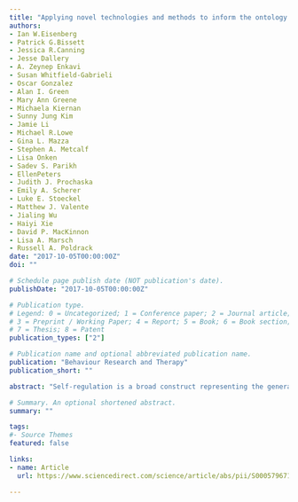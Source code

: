 ```yaml
---
title: "Applying novel technologies and methods to inform the ontology of self-regulation"
authors:
- Ian W.Eisenberg
- Patrick G.Bissett
- Jessica R.Canning
- Jesse Dallery
- A. Zeynep Enkavi
- Susan Whitfield-Gabrieli
- Oscar Gonzalez
- Alan I. Green
- Mary Ann Greene
- Michaela Kiernan
- Sunny Jung Kim
- Jamie Li
- Michael R.Lowe
- Gina L. Mazza
- Stephen A. Metcalf
- Lisa Onken
- Sadev S. Parikh
- EllenPeters
- Judith J. Prochaska
- Emily A. Scherer
- Luke E. Stoeckel
- Matthew J. Valente
- Jialing Wu
- Haiyi Xie
- David P. MacKinnon
- Lisa A. Marsch
- Russell A. Poldrack
date: "2017-10-05T00:00:00Z"
doi: ""

# Schedule page publish date (NOT publication's date).
publishDate: "2017-10-05T00:00:00Z"

# Publication type.
# Legend: 0 = Uncategorized; 1 = Conference paper; 2 = Journal article;
# 3 = Preprint / Working Paper; 4 = Report; 5 = Book; 6 = Book section;
# 7 = Thesis; 8 = Patent
publication_types: ["2"]

# Publication name and optional abbreviated publication name.
publication: "Behaviour Research and Therapy"
publication_short: ""

abstract: "Self-regulation is a broad construct representing the general ability to recruit cognitive, motivational and emotional resources to achieve long-term goals. This construct has been implicated in a host of health-risk behaviors, and is a promising target for fostering beneficial behavior change. Despite its clear importance, the behavioral, psychological and neural components of self-regulation remain poorly understood, which contributes to theoretical inconsistencies and hinders maximally effective intervention development. We outline a research program that seeks to define a neuropsychological ontology of self-regulation, articulating the cognitive components that compose self-regulation, their relationships, and their associated measurements. The ontology will be informed by two large-scale approaches to assessing individual differences: first purely behaviorally using data collected via Amazon's Mechanical Turk, then coupled with neuroimaging data collected from a separate population. To validate the ontology and demonstrate its utility, we will then use it to contextualize health risk behaviors in two exemplar behavioral groups: overweight/obese adults who binge eat and smokers. After identifying ontological targets that precipitate maladaptive behavior, we will craft interventions that engage these targets. If successful, this work will provide a structured, holistic account of self-regulation in the form of an explicit ontology, which will better clarify the pattern of deficits related to maladaptive health behavior, and provide direction for more effective behavior change interventions."

# Summary. An optional shortened abstract.
summary: ""

tags:
#- Source Themes
featured: false

links:
- name: Article
  url: https://www.sciencedirect.com/science/article/abs/pii/S0005796717302048

---
```

